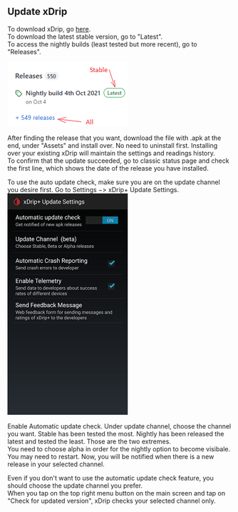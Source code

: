 ## Update xDrip  

To download xDrip, go [here](https://github.com/NightscoutFoundation/xDrip/).  
To download the latest stable version, go to "Latest".  
To access the nightly builds (least tested but more recent), go to "Releases".  
  
![](./images/Releases.png) 
  
    

After finding the release that you want, download the file with .apk at the end, under "Assets" and install over.  No need to uninstall first.  Installing over your existing xDrip will maintain the settings and readings history.  
To confirm that the update succeeded, go to classic status page and check the first line, which shows the date of the release you have installed.  



To use the auto update check, make sure you are on the update channel you desire first.  Go to Settings &#8722;> xDrip+ Update Settings.  
![](./images/auto_update.png)  

Enable Automatic update check.  Under update channel, choose the channel you want.  Stable has been tested the most.  Nightly has been released the latest and tested the least.  Those are the two extremes.  
You need to choose alpha in order for the nightly option to become visibale.  
You may need to restart.  Now, you will be notified when there is a new release in your selected channel.  

Even if you don't want to use the automatic update check feature, you should choose the update channel you prefer.  
When you tap on the top right menu button on the main screen and tap on "Check for updated version", xDrip checks your selected channel only.  
